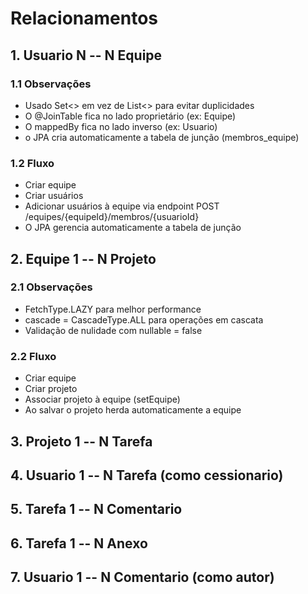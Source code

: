 # Relacionamentos
## 1. Usuario N -- N Equipe
### 1.1 Observações
* Usado Set<> em vez de List<> para evitar duplicidades
* O @JoinTable fica no lado proprietário (ex: Equipe)
* O mappedBy fica no lado inverso (ex: Usuario)
* o JPA cria automaticamente a tabela de junção (membros_equipe)

### 1.2 Fluxo
* Criar equipe
* Criar usuários
* Adicionar usuários à equipe via endpoint POST /equipes/{equipeId}/membros/{usuarioId}
* O JPA gerencia automaticamente a tabela de junção 

## 2. Equipe 1 -- N Projeto
### 2.1 Observações
* FetchType.LAZY para melhor performance
* cascade = CascadeType.ALL para operações em cascata
* Validação de nulidade com nullable = false

### 2.2 Fluxo
* Criar equipe
* Criar projeto
* Associar projeto à equipe (setEquipe)
* Ao salvar o projeto herda automaticamente a equipe

## 3. Projeto 1 -- N Tarefa
## 4. Usuario 1 -- N Tarefa (como cessionario)
## 5. Tarefa 1 -- N Comentario
## 6. Tarefa 1 -- N Anexo
## 7. Usuario 1 -- N Comentario (como autor)
